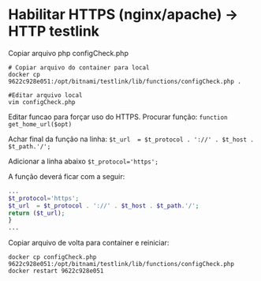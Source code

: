 # Habilitar HTTPS (nginx/apache) -> HTTP testlink

Copiar arquivo php configCheck.php
``` shell
# Copiar arquivo do container para local
docker cp 9622c928e051:/opt/bitnami/testlink/lib/functions/configCheck.php .

#Editar arquivo local
vim configCheck.php
```

Editar funcao para forçar uso do HTTPS.
Procurar função: `function get_home_url($opt)`

Achar final da função na linha: `$t_url  = $t_protocol . '://' . $t_host . $t_path.'/';`

Adicionar a linha abaixo `$t_protocol='https';`

A função deverá ficar com a seguir:
``` php
...
$t_protocol='https';
$t_url  = $t_protocol . '://' . $t_host . $t_path.'/';
return ($t_url);
}
...
```

Copiar arquivo de volta para container e reiniciar:
```shell
docker cp configCheck.php 9622c928e051:/opt/bitnami/testlink/lib/functions/configCheck.php
docker restart 9622c928e051
```